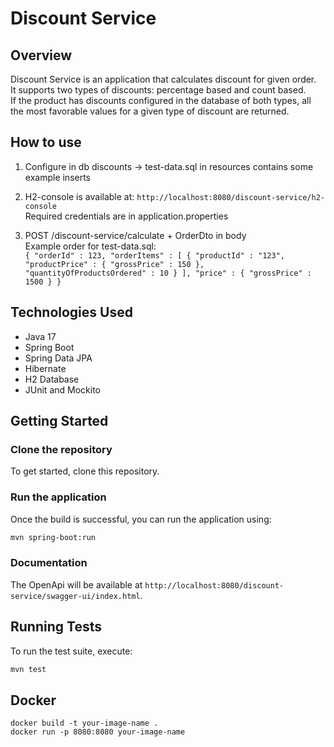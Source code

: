 # Discount Service


## Overview
Discount Service is an application that calculates discount for given order.\
It supports two types of discounts: percentage based and count based.\
If the product has discounts configured in the database of both types, all the most favorable values for a given type of discount are returned.


## How to use
1. Configure in db discounts -> test-data.sql in resources contains some example inserts
2. H2-console is available at: 
``http://localhost:8080/discount-service/h2-console`` \
Required credentials are in application.properties

3. POST /discount-service/calculate + OrderDto in body \
Example order for test-data.sql: \
``
{
"orderId" : 123,
"orderItems" : [
{
"productId" : "123",
"productPrice" :
{
"grossPrice" : 150
},
"quantityOfProductsOrdered" : 10
}
],
"price" : {
"grossPrice" : 1500
}
}
``


## Technologies Used
- Java 17
- Spring Boot
- Spring Data JPA
- Hibernate
- H2 Database
- JUnit and Mockito

## Getting Started

### Clone the repository
To get started, clone this repository.

### Run the application
Once the build is successful, you can run the application using:

```bash
mvn spring-boot:run
```

### Documentation
The OpenApi will be available at `http://localhost:8080/discount-service/swagger-ui/index.html`.


## Running Tests
To run the test suite, execute:

```bash
mvn test
```

## Docker
`docker build -t your-image-name .` \
`docker run -p 8080:8080 your-image-name`


